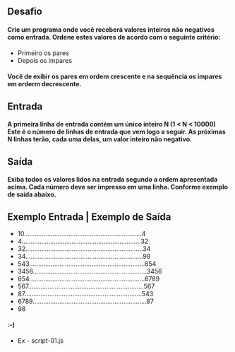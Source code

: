 ## Desafio
#### Crie um programa onde você receberá valores inteiros não negativos como entrada. Ordene estes valores de acordo com o seguinte critério:
- Primeiro os pares
- Depois os ímpares

#### Você de exibir os pares em ordem crescente e na sequência os ímpares em orderm decrescente.

## Entrada
#### A primeira linha de entrada contém um único inteiro N (1 < N < 10000) Este é o número de linhas de entrada que vem logo a seguir. As próximas N linhas terão, cada uma delas, um valor inteiro não negativo.

## Saída
#### Exiba todos os valores lidos na entrada segundo a ordem apresentada acima. Cada número deve ser impresso em uma linha. Conforme exemplo de saída abaixo.

## Exemplo Entrada | Exemplo de Saída
- 10..................................................................4
- 4...................................................................32   
- 32..................................................................34 
- 34..................................................................98
- 543.................................................................654
- 3456................................................................3456
- 654.................................................................6789
- 567.................................................................567
- 87..................................................................543
- 6789................................................................87
- 98

#### :-)

- Ex - script-01.js
